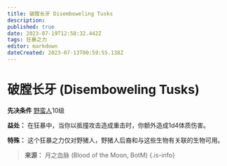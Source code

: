 ```yaml
---
title: 破膛长牙 Disemboweling Tusks
description: 
published: true
date: 2023-07-19T12:58:32.442Z
tags: 狂暴之力
editor: markdown
dateCreated: 2023-07-13T00:59:55.138Z
---
```


# 破膛长牙 (Disemboweling Tusks)

**先决条件** [野蛮人](/野蛮人)10级

**益处：** 在狂暴中，当你以抵撞攻击造成重击时，你额外造成1d4体质伤害。

**特殊：** 这个狂暴之力仅对野猪人，野猪人后裔和与这些生物有关联的生物可用。

> **来源：** 月之血脉 (Blood of the Moon, BotM)
{.is-info}
